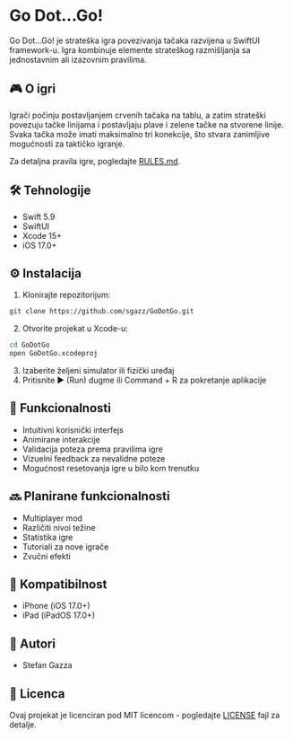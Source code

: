 # Go Dot...Go!

Go Dot...Go! je strateška igra povezivanja tačaka razvijena u SwiftUI framework-u. Igra kombinuje elemente strateškog razmišljanja sa jednostavnim ali izazovnim pravilima.

## 🎮 O igri

Igrači počinju postavljanjem crvenih tačaka na tablu, a zatim strateški povezuju tačke linijama i postavljaju plave i zelene tačke na stvorene linije. Svaka tačka može imati maksimalno tri konekcije, što stvara zanimljive mogućnosti za taktičko igranje.

Za detaljna pravila igre, pogledajte [RULES.md](RULES.md).

## 🛠 Tehnologije

- Swift 5.9
- SwiftUI
- Xcode 15+
- iOS 17.0+

## ⚙️ Instalacija

1. Klonirajte repozitorijum:
```bash
git clone https://github.com/sgazz/GoDotGo.git
```

2. Otvorite projekat u Xcode-u:
```bash
cd GoDotGo
open GoDotGo.xcodeproj
```

3. Izaberite željeni simulator ili fizički uređaj
4. Pritisnite ▶️ (Run) dugme ili Command + R za pokretanje aplikacije

## 🎯 Funkcionalnosti

- Intuitivni korisnički interfejs
- Animirane interakcije
- Validacija poteza prema pravilima igre
- Vizuelni feedback za nevalidne poteze
- Mogućnost resetovanja igre u bilo kom trenutku

## 🔜 Planirane funkcionalnosti

- Multiplayer mod
- Različiti nivoi težine
- Statistika igre
- Tutoriali za nove igrače
- Zvučni efekti

## 📱 Kompatibilnost

- iPhone (iOS 17.0+)
- iPad (iPadOS 17.0+)

## 👥 Autori

- Stefan Gazza

## 📄 Licenca

Ovaj projekat je licenciran pod MIT licencom - pogledajte [LICENSE](LICENSE) fajl za detalje. 